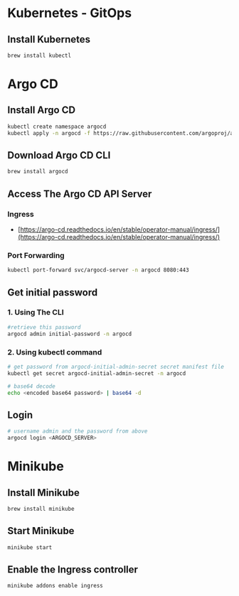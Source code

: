 # Kubernetes - GitOps

## Install Kubernetes
``` bash
brew install kubectl
```

# Argo CD
## Install Argo CD
``` bash
kubectl create namespace argocd
kubectl apply -n argocd -f https://raw.githubusercontent.com/argoproj/argo-cd/stable/manifests/install.yaml
```

## Download Argo CD CLI
``` bash
brew install argocd
```

## Access The Argo CD API Server
### Ingress 
- [https://argo-cd.readthedocs.io/en/stable/operator-manual/ingress/](https://argo-cd.readthedocs.io/en/stable/operator-manual/ingress/)
### Port Forwarding
``` bash
kubectl port-forward svc/argocd-server -n argocd 8080:443
```

## Get initial password
### 1. Using The CLI
``` bash
#retrieve this password
argocd admin initial-password -n argocd
```
### 2. Using kubectl command
``` bash
# get password from argocd-initial-admin-secret secret manifest file
kubectl get secret argocd-initial-admin-secret -n argocd

# base64 decode
echo <encoded base64 password> | base64 -d
```

## Login
``` bash
# username admin and the password from above
argocd login <ARGOCD_SERVER>
```

# Minikube

## Install Minikube
``` bash
brew install minikube
```

## Start Minikube
``` bash
minikube start
```

## Enable the Ingress controller
``` bash
minikube addons enable ingress
```
